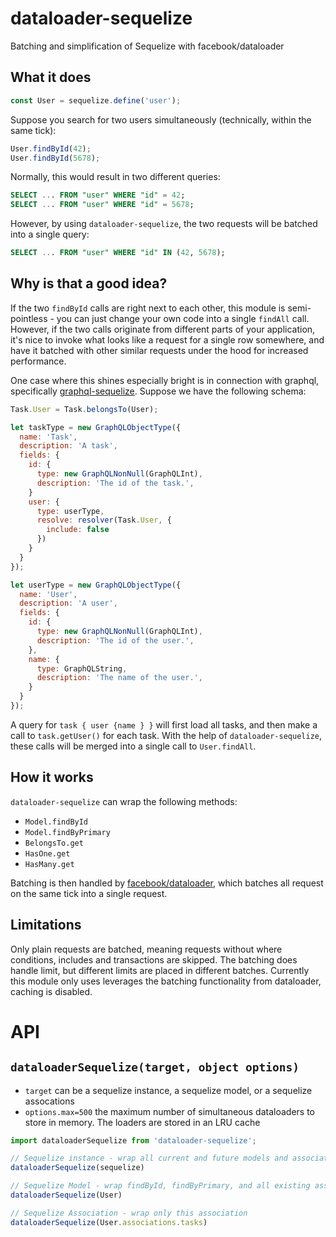 # dataloader-sequelize
Batching and simplification of Sequelize with facebook/dataloader

## What it does
```js
const User = sequelize.define('user');
```

Suppose you search for two users simultaneously (technically, within the same tick):

```js
User.findById(42);
User.findById(5678);
```

Normally, this would result in two different queries:

```sql
SELECT ... FROM "user" WHERE "id" = 42;
SELECT ... FROM "user" WHERE "id" = 5678;
```

However, by using `dataloader-sequelize`, the two requests will be batched into a single query:

```sql
SELECT ... FROM "user" WHERE "id" IN (42, 5678);
```

## Why is that a good idea?

If the two `findById` calls are right next to each other, this module is semi-pointless - you
can just change your own code into a single `findAll` call. However, if the two calls originate
from different parts of your application, it's nice to invoke what looks like a request for a
single row somewhere, and have it batched with other similar requests under the hood for increased
performance.

One case where this shines especially bright is in connection with graphql, specifically [graphql-sequelize](https://github.com/mickhansen/graphql-sequelize).
Suppose we have the following schema:

```js
Task.User = Task.belongsTo(User);

let taskType = new GraphQLObjectType({
  name: 'Task',
  description: 'A task',
  fields: {
    id: {
      type: new GraphQLNonNull(GraphQLInt),
      description: 'The id of the task.',
    }
    user: {
      type: userType,
      resolve: resolver(Task.User, {
        include: false
      })
    }
  }
});

let userType = new GraphQLObjectType({
  name: 'User',
  description: 'A user',
  fields: {
    id: {
      type: new GraphQLNonNull(GraphQLInt),
      description: 'The id of the user.',
    },
    name: {
      type: GraphQLString,
      description: 'The name of the user.',
    }
  }
});
```

A query for `task { user {name } }` will first load all tasks, and then make a call to `task.getUser()` for each task.
With the help of `dataloader-sequelize`, these calls will be merged into a single call to `User.findAll`.

## How it works

`dataloader-sequelize` can wrap the following methods:

* `Model.findById`
* `Model.findByPrimary`
* `BelongsTo.get`
* `HasOne.get`
* `HasMany.get`

Batching is then handled by [facebook/dataloader](https://github.com/facebook/dataloader), which batches all request
on the same tick into a single request.

## Limitations

Only plain requests are batched, meaning requests without where conditions, includes and transactions are skipped. The
batching does handle limit, but different limits are placed in different batches. Currently this module only uses leverages
the batching functionality from dataloader, caching is disabled.

# API
## `dataloaderSequelize(target, object options)`
* `target` can be a sequelize instance, a sequelize model, or a sequelize assocations
* `options.max=500` the maximum number of simultaneous dataloaders to store in memory. The loaders are stored in an LRU cache

```js
import dataloaderSequelize from 'dataloader-sequelize';

// Sequelize instance - wrap all current and future models and associations
dataloaderSequelize(sequelize)

// Sequelize Model - wrap findById, findByPrimary, and all existing associations
dataloaderSequelize(User)

// Sequelize Association - wrap only this association
dataloaderSequelize(User.associations.tasks)
```
